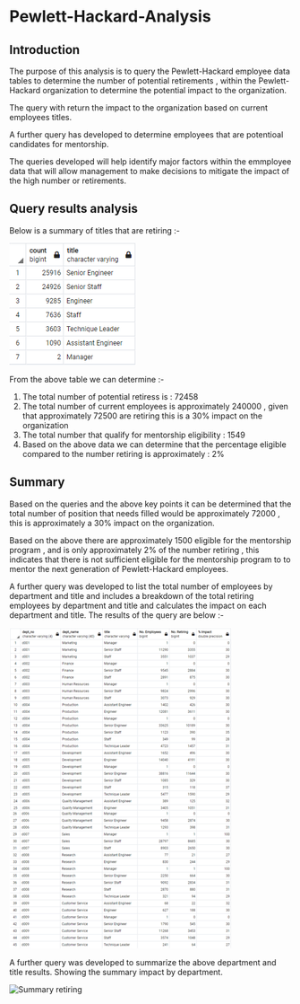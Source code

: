 # Pewlett-Hackard-Analysis

## Introduction

The purpose of this analysis is to query the Pewlett-Hackard employee data tables to determine the number of potential retirements , within the Pewlett-Hackard organization to determine the potential impact to the organization.

The query with return the impact to the organization based on current employees titles.

A further query has developed to determine employees that are potentioal candidates for mentorship.

The queries developed will help identify major factors within the emmployee data that will allow management to make decisions to mitigate the impact of the high number or retirements. 

## Query results analysis

Below is a summary of titles that are retiring :- 

![Summary retiring](Analysis%20Project%20Folder/Pewlett-Hackard-Analysis%20Folder/Resources/Summary_retiring.PNG)

From the above table we can determine :- 

1) The total number of potential retiress is : 72458
2) The total number of current employees is approximately 240000 , given that approximately 72500 are retiring this is a 30% impact on the organization
3) The total number that qualify for mentorship eligibility : 1549
4) Based on the above data we can determine that the percentage eligible compared to the number retiring is approximately : 2%

## Summary

Based on the queries and the above key points it can be determined that the total number of position that needs filled would be approximately 72000 , this is approximately a 30% impact on the organization.

Based on the above there are approximately 1500 eligible for the mentorship program , and is only approximately 2% of the number retiring , this indicates that there is not sufficient eligible for the mentorship program to to mentor the next generation of Pewlett-Hackard employees.

A further query was developed to list the total number of employees by department and title and includes a breakdown of the total retiring employees by department and title and calculates the impact on each department and title. The results of the query are below :- 

![Summary retiring](Analysis%20Project%20Folder/Pewlett-Hackard-Analysis%20Folder/Resources/Dep_summary_title.png)

A further query was developed to summarize the above department and title results. Showing the summary impact by department.

![Summary retiring](Analysis%20Project%20Folder/Pewlett-Hackard-Analysis%20Folder/Resources/Dept_summary_title.png)
